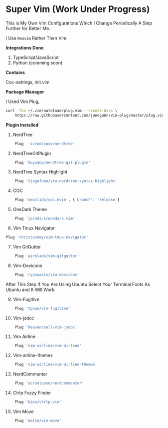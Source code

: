 # Super Vim (Work Under Progress)

This is My Own Vim Configurations Which I Change Periodically A Step Further for Better Me.

I Use `Neovim` Rather Then Vim.

**Integrations Done**

1. TypeScript/JavaScript
2. Python (comming soon)

**Contains**

Coc-settings,
init.vim

**Package Manager**

I Used Vim Plug,

```bash
curl -fLo ~/.vim/autoload/plug.vim --create-dirs \
    https://raw.githubusercontent.com/junegunn/vim-plug/master/plug.vim
```

**Plugin Installed**

1. NerdTree

```bash
    Plug  'scrooloose/nerdtree'
```

2. NerdTreeGitPlugin

```bash
    Plug 'Xuyuanp/nerdtree-git-plugin'
```

3. NerdTree Syntax Highlight

```bash
    Plug 'tiagofumo/vim-nerdtree-syntax-highlight'
```

4. COC

```bash
    Plug 'neoclide/coc.nvim', {'branch': 'release'}
```

5. OneDark Theme

```bash
    Plug 'joshdick/onedark.vim'
```

6. Vim Tmux Navigator

```bash
Plug 'christoomey/vim-tmux-navigator'
```

7. Vim GitGutter

```bash
    Plug 'airblade/vim-gitgutter'
```

8. Vim-Devicons

```bash
    Plug 'ryanoasis/vim-devicons'
```

After This Step If You Are Using Ubuntu Select Your Terminal Fonts As Ubuntu and It Will Work.

9. Vim-Fugitive

```bash
    Plug 'tpope/vim-fugitive'
```

10. Vim-jsdoc

```bash
    Plug 'heavenshell/vim-jsdoc'
```

11. Vim Airline

```bash
    Plug 'vim-airline/vim-airline'
```

12. Vim-airline-themes

```bash
    Plug 'vim-airline/vim-airline-themes'
```

13. NerdCommenter

```bash
    Plug 'scrooloose/nerdcommenter'
```

14. Ctrlp Fuzzy Finder

```bash
    Plug 'kien/ctrlp.vim'
```

15. Vim Move

```bash
    Plug 'matze/vim-move'
```
